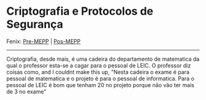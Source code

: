 # Criptografia e Protocolos de Segurança

Fenix: [Pre-MEPP](https://fenix.tecnico.ulisboa.pt/cursos/meic-a/disciplina-curricular/283003985068077) | [Pos-MEPP](https://fenix.tecnico.ulisboa.pt/cursos/meic-a/disciplina-curricular/564478961778804)

---
Criptografia, desde mais, é uma cadeira do departamento de matematica da qual o professor esta-se a cagar para o pessoal de LEIC. O professor diz coisas como, and I couldnt make this up, "Nesta cadeira o exame é para pessoal de matematica e o projeto é para o pessoal de informatica. Para o pessoal de LEIC é bom que tenham 20 no projeto porque não vão ter mais de 3 no exame"
